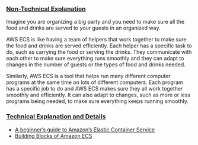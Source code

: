 ### <ins>Non-Technical Explanation</ins>
Imagine you are organizing a big party and you need to make sure all the food and drinks are served to your guests in an organized way.

AWS ECS is like having a team of helpers that work together to make sure the food and drinks are served efficiently. Each helper has a specific task to do, such as carrying the food or serving the drinks. They communicate with each other to make sure everything runs smoothly and they can adapt to changes in the number of guests or the types of food and drinks needed.

Similarly, AWS ECS is a tool that helps run many different computer programs at the same time on lots of different computers. Each program has a specific job to do and AWS ECS makes sure they all work together smoothly and efficiently. It can also adapt to changes, such as more or less programs being needed, to make sure everything keeps running smoothly.

### <ins>Technical Explanation and Details</ins>
- [A beginner’s guide to Amazon’s Elastic Container Service](https://www.freecodecamp.org/news/amazon-ecs-terms-and-architecture-807d8c4960fd/)
- [Building Blocks of Amazon ECS](https://medium.com/containers-on-aws/building-blocks-of-amazon-ecs-db7fdfeeaa6f)
